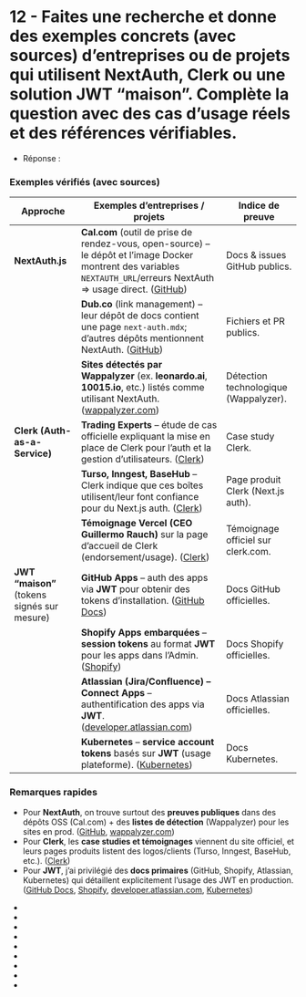 # 12 - Faites une recherche et donne des exemples concrets (avec sources) d’entreprises ou de projets qui utilisent NextAuth, Clerk ou une solution JWT “maison”. Complète la question avec des cas d’usage réels et des références vérifiables.

- Réponse :

### Exemples vérifiés (avec sources)

| Approche                                    | Exemples d’entreprises / projets                                                                                                                                           | Indice de preuve                      |
| ------------------------------------------- | -------------------------------------------------------------------------------------------------------------------------------------------------------------------------- | ------------------------------------- |
| **NextAuth.js**                             | **Cal.com** (outil de prise de rendez-vous, open-source) – le dépôt et l’image Docker montrent des variables `NEXTAUTH_URL`/erreurs NextAuth ⇒ usage direct. ([GitHub][1]) | Docs & issues GitHub publics.         |
|                                             | **Dub.co** (link management) – leur dépôt de docs contient une page `next-auth.mdx`; d’autres dépôts mentionnent NextAuth. ([GitHub][2])                                   | Fichiers et PR publics.               |
|                                             | **Sites détectés par Wappalyzer** (ex. **leonardo.ai**, **10015.io**, etc.) listés comme utilisant NextAuth. ([wappalyzer.com][3])                                         | Détection technologique (Wappalyzer). |
| **Clerk (Auth-as-a-Service)**               | **Trading Experts** – étude de cas officielle expliquant la mise en place de Clerk pour l’auth et la gestion d’utilisateurs. ([Clerk][4])                                  | Case study Clerk.                     |
|                                             | **Turso, Inngest, BaseHub** – Clerk indique que ces boîtes utilisent/leur font confiance pour du Next.js auth. ([Clerk][5])                                                | Page produit Clerk (Next.js auth).    |
|                                             | **Témoignage Vercel (CEO Guillermo Rauch)** sur la page d’accueil de Clerk (endorsement/usage). ([Clerk][6])                                                               | Témoignage officiel sur clerk.com.    |
| **JWT “maison”** (tokens signés sur mesure) | **GitHub Apps** – auth des apps via **JWT** pour obtenir des tokens d’installation. ([GitHub Docs][7])                                                                     | Docs GitHub officielles.              |
|                                             | **Shopify Apps embarquées** – **session tokens** au format **JWT** pour les apps dans l’Admin. ([Shopify][8])                                                              | Docs Shopify officielles.             |
|                                             | **Atlassian (Jira/Confluence) – Connect Apps** – authentification des apps via **JWT**. ([developer.atlassian.com][9])                                                     | Docs Atlassian officielles.           |
|                                             | **Kubernetes** – **service account tokens** basés sur **JWT** (usage plateforme). ([Kubernetes][10])                                                                       | Docs Kubernetes.                      |

### Remarques rapides

* Pour **NextAuth**, on trouve surtout des **preuves publiques** dans des dépôts OSS (Cal.com) + des **listes de détection** (Wappalyzer) pour les sites en prod. ([GitHub][1], [wappalyzer.com][3])
* Pour **Clerk**, les **case studies et témoignages** viennent du site officiel, et leurs pages produits listent des logos/clients (Turso, Inngest, BaseHub, etc.). ([Clerk][4])
* Pour **JWT**, j’ai privilégié des **docs primaires** (GitHub, Shopify, Atlassian, Kubernetes) qui détaillent explicitement l’usage des JWT en production. ([GitHub Docs][7], [Shopify][8], [developer.atlassian.com][9], [Kubernetes][10])


- [1]: https://github.com/calcom/docker?utm_source=chatgpt.com "calcom/docker"
- [2]: https://github.com/dubinc/docs?utm_source=chatgpt.com "dubinc/docs: Official docs for Dub.co"
- [3]: https://www.wappalyzer.com/technologies/authentication/nextauth-js/?utm_source=chatgpt.com "Websites using NextAuth.js"
- [4]: https://clerk.com/blog/trading-experts?utm_source=chatgpt.com "Trading Experts | Case Study"
- [5]: https://clerk.com/nextjs-authentication?utm_source=chatgpt.com "Next.js Authentication - Best Auth Middleware for your ..."
- [6]: https://clerk.com/?utm_source=chatgpt.com "Clerk | Authentication and User Management"
- [7]: https://docs.github.com/en/apps/creating-github-apps/authenticating-with-a-github-app/generating-a-json-web-token-jwt-for-a-github-app?utm_source=chatgpt.com "Generating a JSON Web Token (JWT) for a GitHub App"
[8]: https://shopify.dev/docs/apps/build/authentication-authorization/session-tokens?utm_source=chatgpt.com "About session tokens"
- [9]: https://developer.atlassian.com/cloud/jira/platform/understanding-jwt-for-connect-apps/?utm_source=chatgpt.com "Understanding JWT for Connect apps"
- [10]: https://kubernetes.io/docs/concepts/security/service-accounts/?utm_source=chatgpt.com "Service Accounts"  
